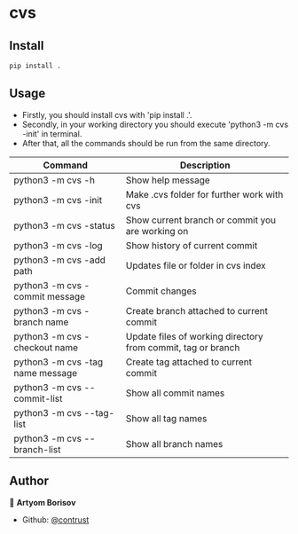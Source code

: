 # cvs

## Install

```sh
pip install .
```

## Usage

* Firstly, you should install cvs with 'pip install .'.
* Secondly, in your working directory you should execute 'python3 -m cvs -init' in terminal.
* After that, all the commands should be run from the same directory.

| Command | Description |
| --- | --- |
| python3 -m cvs -h | Show help message |
| python3 -m cvs -init | Make .cvs folder for further work with cvs |
| python3 -m cvs -status | Show current branch or commit you are working on |
| python3 -m cvs -log  | Show history of current commit |
| python3 -m cvs -add path | Updates file or folder in cvs index |
| python3 -m cvs -commit message | Commit changes |
| python3 -m cvs -branch name | Create branch attached to current commit |
| python3 -m cvs -checkout name | Update files of working directory from commit, tag or branch |
| python3 -m cvs -tag name message | Create tag attached to current commit |
| python3 -m cvs --commit-list | Show all commit names |
| python3 -m cvs --tag-list | Show all tag names |
| python3 -m cvs --branch-list | Show all branch names |

## Author

👤 **Artyom Borisov**

* Github: [@contrust](https://github.com/contrust)
